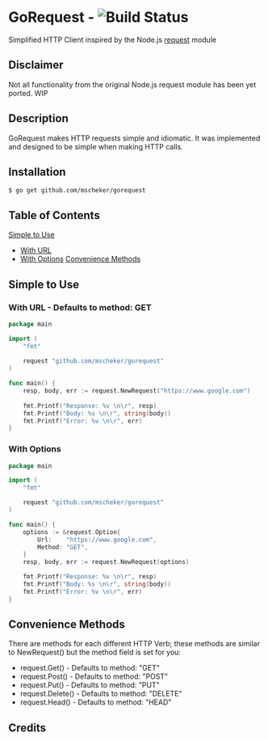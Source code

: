 # GoRequest - ![Build Status](https://travis-ci.org/mscheker/gorequest.svg?branch=master)
Simplified HTTP Client inspired by the Node.js [request](https://github.com/request/request) module

## Disclaimer
Not all functionality from the original Node.js request module has been yet ported. WIP

## Description
GoRequest makes HTTP requests simple and idiomatic. It was implemented and designed to be simple when making HTTP calls.

## Installation
```
$ go get github.com/mscheker/gorequest
```

## Table of Contents
[Simple to Use](#simpletouse)
* [With URL](#simpletousewithurl)
* [With Options](#simpletousewithoptions)
[Convenience Methods](#conveniencemethods)

## Simple to Use
### With URL - Defaults to method: GET
```go
package main

import (
	"fmt"
	
	request "github.com/mscheker/gorequest"
)

func main() {
	resp, body, err := request.NewRequest("https://www.google.com")
	
	fmt.Printf("Response: %v \n\r", resp)
	fmt.Printf("Body: %s \n\r", string(body))
	fmt.Printf("Error: %v \n\r", err)
}
```

### With Options
```go
package main

import (
	"fmt"

	request "github.com/mscheker/gorequest"
)

func main() {
	options := &request.Option{
		Url:    "https://www.google.com",
		Method: "GET",
	}
	resp, body, err := request.NewRequest(options)

	fmt.Printf("Response: %v \n\r", resp)
	fmt.Printf("Body: %s \n\r", string(body))
	fmt.Printf("Error: %v \n\r", err)
}
```

## Convenience Methods

There are methods for each different HTTP Verb; these methods are similar to NewRequest() but the method field is set for you:

* request.Get() - Defaults to method: "GET"
* request.Post() - Defaults to method: "POST"
* request.Put() - Defaults to method: "PUT"
* request.Delete() - Defaults to method: "DELETE"
* request.Head() - Defaults to method: "HEAD"

## Credits
